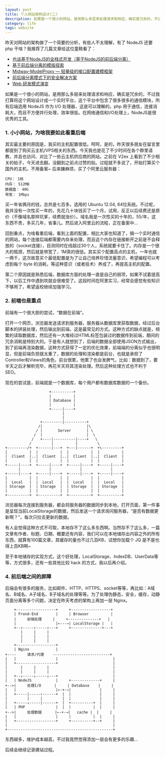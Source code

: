 ```yaml
---
layout: post
title: 个人网站架构设计(二)
description: 如果是一个很小的网站，是用那么多层来处理请求和响应，确实是冗余的，不过我打算将这个网站设计成一个实时平台，这个平台中包含了很多很多的通信模块，所有后端选用 NodeJS 作为 I/O 处理器，这是可以理解的。php 用于通信，连接消耗大，而且不方便并行处理，效率很低。在网络通信和I/O处理上，NodeJS是很优秀的工具。 
category: life
tags: website
---
```


昨天对网站的架构做了一个简要的分析，有些人不太理解，有了 NodeJS 还要 php 干啥？我推荐了几篇文章给这位童鞋看了：

- [也谈基于NodeJS的全栈式开发（基于NodeJS的前后端分离）](http://ued.taobao.org/blog/2014/04/full-stack-development-with-nodejs/)
- [基于前后端分离的模版探索](http://ued.taobao.org/blog/2014/04/xtpl/)
- [Midway-ModelProxy — 轻量级的接口配置建模框架](http://ued.taobao.org/blog/2014/04/modelproxy/)
- [前后端分离模式下的安全解决方案](http://ued.taobao.org/blog/2014/05/midway-security/)
- [Web 研发模式演变](https://github.com/lifesinger/lifesinger.github.com/issues/184)

如果是一个很小的网站，是用那么多层来处理请求和响应，确实是冗余的，不过我打算将这个网站设计成一个实时平台，这个平台中包含了很多很多的通信模块，所有后端选用 NodeJS 作为 I/O 处理器，这是可以理解的。php 用于通信，连接消耗大，而且不方便并行处理，效率很低。在网络通信和I/O处理上，NodeJS是很优秀的工具。

### 1. 小小网站，为啥我要如此看重后端

其实最主要的原因是，我买的主机配置很低。呵呵，是的，昨天很多朋友在留言里都提到了购买云主机/VPS相关的东西。今天我也是花了不少时间在各个群里请教，并且也访问、对比了一些云主机供应商的网站。之前在 V2ex 上看到了不少相关的帖子，今天进去翻，没翻到之前点过赞的贴。过程就不多说了，开始打算买个国外的主机，不用备案~ 后来嫌麻烦，买了个阿里云服务器：

    CPU： 1核    
    内存： 512MB
    数据盘： 40G    
    带宽： 1Mbps

买一年省俩月的钱，总共是七百多。选用的 Ubuntu 12.04, 64位系统。不过呢，我并没有一次性买一年的，先花几十块钱买了一个月，试用，反正以后续费还是原价（不像域名那样坑爹，续费就涨价）。域名我是一次性买的十年的，55/年，这东西不贵，多买几年，省事儿。然后进入阿里云的流程，正在备案中...

回到重点，为啥看重后端，看到上面的配置，相比大家也知道了，搞一个实时通信的网站，每个连接后端都需要内存来处理，而且这个内存在链接断开之前是不会释放的（socket连接），目测同时在线超过30个人，系统就要卡住了。内存是一个很大的瓶颈，然后就是带宽了，1M真的很低。其实买个配置高点的主机，一年也就一两千，这次故意买个最低配置是为了让自己培养珍惜流量意识，希望编程可以考虑到每个 byte 的消耗，等这种意识（或者技术）养成了，再提高主机的配置。

第二个原因就是熟悉后端，数据库方面的处理一直是自己的弱项，如果不试着提高下，以后工作中遇到坎就会很难受了。这段时间在阿里实习，经常会感觉有些知识不够用了，希望返校继续加强学习。

### 2. 前端也是重点

前端有一个很大胆的尝试，“数据在前端”。

打开一个网页，浏览器发送请求到服务器，服务器从数据库里获取数据，经过后台脚本的拼装处理，然后输出到前端，这是最常见的方式。这种方式的缺点就是，频繁的读取数据库，然后还有一大堆经过HTML标签包装过的数据传到前端，期间的冗余消耗是特别大的。于是有人就想到了，后端的数据全部使用JSON方式输出，到了前端再渲染数据，这种方式获得了一定的优化效果，前端端的分离似乎也很明显，但是前端负担就太重了，数据的处理和渲染都是前台，也就是承担了Controller和Views的角色，前台很累，他累了也会发脾气，比如：数据到了，要半天之后才解析完毕，再花半天将其渲染处理。然后这种处理方式也不利于SEO。

现在的尝试是，前端就是一个数据库，每个用户都有数据库数据的一个备份。

     
	                    +----------+
	                    |          |
	                    | Database |
	                    |          |
	                    +-----|----+
	                          |
	                          |
	                +---------|----------+
	               /|                    |\
	              / |       Server       | \ 
	             /  |                    |  \
	            /   +----|----------|----+   \
	           /         |          |         \  
	+---------/+  +------|---+  +---|------+  +\---------+
	|          |  |          |  |          |  |          |
	|  Client  |..|  Client  |..|  Client  |..|  Client  |
	|          |  |          |  |          |  |          |
	+-----|----+  +-----|----+  +-----|----+  +-----|----+
	      |             |             |             |     
	+-----|----+  +-----|----+  +-----|----+  +-----|----+
	|          |  |          |  |          |  |          |
	|  Local   |  |  Local   |  |  Local   |  |  Local   |
	| Storage  |  | Storage  |  | Storage  |  | Storage  |
	|          |  |          |  |          |  |          |
	+----------+  +----------+  +----------+  +----------+


浏览器每次连接到服务器，都会将服务器的数据同步到本地，打开页面，第一件事是呈现当前LocalStorage的数据，然后发送一个请求询问服务器，“是否有数据更新啊？”，每次只拉去更新的数据。

有人会觉得这种方式不可取，本地存不了这么多东西啊。当然存不了这么多，一篇文章有作者、标题、日期、概要还有内容，我们可以在本地储存出内容之外的所有东西，就算有100篇文章，其缓存的量也不过几百KB，试想你加载个 JQ 是不是也得上百KB啊~ 

至于本地储存的实现方式，这个好处理，LocalStorage、IndexDB、UserData等等，方式很多，还有一些其他比较 hack 的方式，我以后再介绍。

### 4. 前后端之间的屏障

后端会有很多的服务，比如邮件、HTTP、HTTPS、socket等等，再比如：A域名、B域名、A子域名、B子域名的处理等等。为了处理伪静态，安全，缓存，动静页面分离等多个问题，决定在昨天考虑的架构上再加一层 Nginx。


	    +------------------+     +------------------+
	    | Frond-End        |     | Browser          |
	    |     前端处理     |     +--------------+   |
	    |                  |←---→| LocalStorage |   |
	    +--↑-----↑-----↑---+     +--------------+---+
	       |     |     |                             
	       |     |     |                             
	       |     |     |                             
	    +------------------+ 
	    | Nginx            | 
	+----     请求/代理    --------------------------+
	|   |                  |                         |  
	|   +------------------+                         |
	|      |     |     |                             |
	|      |     |     |                             |
	|   +--↓-----↓-----↓---+                         |
	|   | NodeJS           |     +-------------+     |  
	+-->|     处理I/O      |     | Database    |     |  
	|   |                  |←-+-→|             |     |  
	|   +-----|-----↑------+  |  |             |     |  
	|         |     |         |  |             |     |
	|   +-----↓-----|------+  |  +----------+  |     |
	|   | PHP              |  |  |          |  |     |
	+-->|     处理数据      |←-+-→|   cache |  |     |
	|   |                  |     |          |  |     |
	|   +------------------+     +----------+--+     | 
	|                                                | 
	+------------------------------------------------+

东西越多，维护成本越高，不过我竟然觉得添加一层会有更多的乐趣...


后续会继续记录建站过程。
